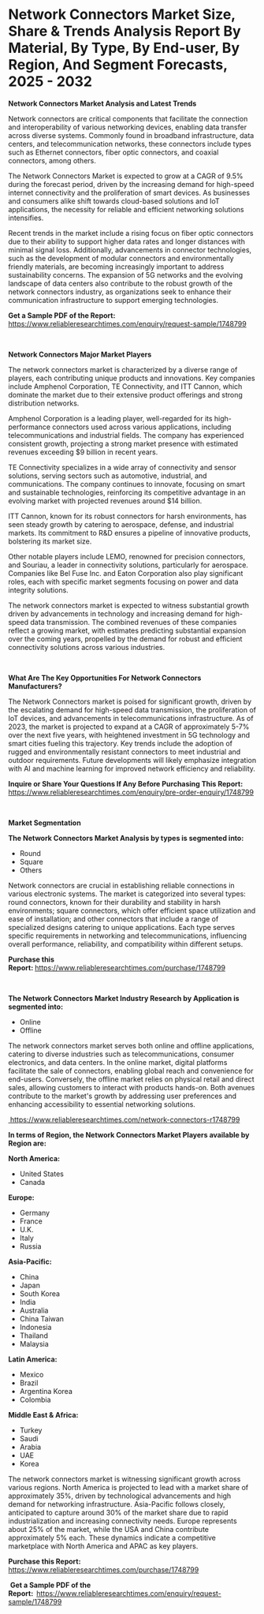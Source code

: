 <p><h1>Network Connectors Market Size, Share & Trends Analysis Report By Material, By Type, By End-user, By Region, And Segment Forecasts, 2025 - 2032</h1></p><p><strong>Network Connectors Market Analysis and Latest Trends</strong></p>
<p><p>Network connectors are critical components that facilitate the connection and interoperability of various networking devices, enabling data transfer across diverse systems. Commonly found in broadband infrastructure, data centers, and telecommunication networks, these connectors include types such as Ethernet connectors, fiber optic connectors, and coaxial connectors, among others.</p><p>The Network Connectors Market is expected to grow at a CAGR of 9.5% during the forecast period, driven by the increasing demand for high-speed internet connectivity and the proliferation of smart devices. As businesses and consumers alike shift towards cloud-based solutions and IoT applications, the necessity for reliable and efficient networking solutions intensifies. </p><p>Recent trends in the market include a rising focus on fiber optic connectors due to their ability to support higher data rates and longer distances with minimal signal loss. Additionally, advancements in connector technologies, such as the development of modular connectors and environmentally friendly materials, are becoming increasingly important to address sustainability concerns. The expansion of 5G networks and the evolving landscape of data centers also contribute to the robust growth of the network connectors industry, as organizations seek to enhance their communication infrastructure to support emerging technologies.</p></p>
<p><strong>Get a Sample PDF of the Report:&nbsp;</strong> <a href="https://www.reliableresearchtimes.com/enquiry/request-sample/1748799?utm_campaign=2761&utm_medium=2&utm_source=Github&utm_content=ia&utm_term=18042025&utm_id=network-connectors">https://www.reliableresearchtimes.com/enquiry/request-sample/1748799</a></p>
<p>&nbsp;</p>
<p><strong>Network Connectors Major Market Players</strong></p>
<p><p>The network connectors market is characterized by a diverse range of players, each contributing unique products and innovations. Key companies include Amphenol Corporation, TE Connectivity, and ITT Cannon, which dominate the market due to their extensive product offerings and strong distribution networks.</p><p>Amphenol Corporation is a leading player, well-regarded for its high-performance connectors used across various applications, including telecommunications and industrial fields. The company has experienced consistent growth, projecting a strong market presence with estimated revenues exceeding $9 billion in recent years.</p><p>TE Connectivity specializes in a wide array of connectivity and sensor solutions, serving sectors such as automotive, industrial, and communications. The company continues to innovate, focusing on smart and sustainable technologies, reinforcing its competitive advantage in an evolving market with projected revenues around $14 billion.</p><p>ITT Cannon, known for its robust connectors for harsh environments, has seen steady growth by catering to aerospace, defense, and industrial markets. Its commitment to R&D ensures a pipeline of innovative products, bolstering its market size.</p><p>Other notable players include LEMO, renowned for precision connectors, and Souriau, a leader in connectivity solutions, particularly for aerospace. Companies like Bel Fuse Inc. and Eaton Corporation also play significant roles, each with specific market segments focusing on power and data integrity solutions.</p><p>The network connectors market is expected to witness substantial growth driven by advancements in technology and increasing demand for high-speed data transmission. The combined revenues of these companies reflect a growing market, with estimates predicting substantial expansion over the coming years, propelled by the demand for robust and efficient connectivity solutions across various industries.</p></p>
<p>&nbsp;</p>
<p><strong>What Are The Key Opportunities For Network Connectors Manufacturers?</strong></p>
<p><p>The Network Connectors market is poised for significant growth, driven by the escalating demand for high-speed data transmission, the proliferation of IoT devices, and advancements in telecommunications infrastructure. As of 2023, the market is projected to expand at a CAGR of approximately 5-7% over the next five years, with heightened investment in 5G technology and smart cities fueling this trajectory. Key trends include the adoption of rugged and environmentally resistant connectors to meet industrial and outdoor requirements. Future developments will likely emphasize integration with AI and machine learning for improved network efficiency and reliability.</p></p>
<p><strong>Inquire or Share Your Questions If Any Before Purchasing This Report:</strong> <a href="https://www.reliableresearchtimes.com/enquiry/pre-order-enquiry/1748799?utm_campaign=2761&utm_medium=2&utm_source=Github&utm_content=ia&utm_term=18042025&utm_id=network-connectors">https://www.reliableresearchtimes.com/enquiry/pre-order-enquiry/1748799</a></p>
<p>&nbsp;</p>
<p><strong>Market Segmentation</strong></p>
<p><strong>The Network Connectors Market Analysis by types is segmented into:</strong></p>
<p><ul><li>Round</li><li>Square</li><li>Others</li></ul></p>
<p><p>Network connectors are crucial in establishing reliable connections in various electronic systems. The market is categorized into several types: round connectors, known for their durability and stability in harsh environments; square connectors, which offer efficient space utilization and ease of installation; and other connectors that include a range of specialized designs catering to unique applications. Each type serves specific requirements in networking and telecommunications, influencing overall performance, reliability, and compatibility within different setups.</p></p>
<p><strong>Purchase this Report:&nbsp;</strong><a href="https://www.reliableresearchtimes.com/purchase/1748799?utm_campaign=2761&utm_medium=2&utm_source=Github&utm_content=ia&utm_term=18042025&utm_id=network-connectors">https://www.reliableresearchtimes.com/purchase/1748799</a></p>
<p>&nbsp;</p>
<p><strong>The Network Connectors Market Industry Research by Application is segmented into:</strong></p>
<p><ul><li>Online</li><li>Offline</li></ul></p>
<p><p>The network connectors market serves both online and offline applications, catering to diverse industries such as telecommunications, consumer electronics, and data centers. In the online market, digital platforms facilitate the sale of connectors, enabling global reach and convenience for end-users. Conversely, the offline market relies on physical retail and direct sales, allowing customers to interact with products hands-on. Both avenues contribute to the market's growth by addressing user preferences and enhancing accessibility to essential networking solutions.</p></p>
<p><a href="https://www.reliableresearchtimes.com/network-connectors-r1748799?utm_campaign=2761&utm_medium=2&utm_source=Github&utm_content=ia&utm_term=18042025&utm_id=network-connectors">&nbsp;https://www.reliableresearchtimes.com/network-connectors-r1748799</a></p>
<p><strong>In terms of Region, the Network Connectors Market Players available by Region are:</strong></p>
<p>
    <p> <strong> North America: </strong>
        <ul>
            <li>United States</li>
            <li>Canada</li>
        </ul>
        </p> 
    <p> <strong> Europe: </strong>
        <ul>
            <li>Germany</li>
            <li>France</li>
            <li>U.K.</li>
            <li>Italy</li>
            <li>Russia</li>
        </ul>
        </p> 
    <p> <strong> Asia-Pacific: </strong>
        <ul>
            <li>China</li>
            <li>Japan</li>
            <li>South Korea</li>
            <li>India</li>
            <li>Australia</li>
            <li>China Taiwan</li>
            <li>Indonesia</li>
            <li>Thailand</li>
            <li>Malaysia</li>
        </ul>
        </p> 
    <p> <strong> Latin America: </strong>
        <ul>
            <li>Mexico</li>
            <li>Brazil</li>
            <li>Argentina Korea</li>
            <li>Colombia</li>
        </ul>
        </p> 
    <p> <strong> Middle East & Africa: </strong>
        <ul>
            <li>Turkey</li>
            <li>Saudi</li>
            <li>Arabia</li>
            <li>UAE</li>
            <li>Korea</li>
        </ul>
    </p>
    </p>
<p><p>The network connectors market is witnessing significant growth across various regions. North America is projected to lead with a market share of approximately 35%, driven by technological advancements and high demand for networking infrastructure. Asia-Pacific follows closely, anticipated to capture around 30% of the market share due to rapid industrialization and increasing connectivity needs. Europe represents about 25% of the market, while the USA and China contribute approximately 5% each. These dynamics indicate a competitive marketplace with North America and APAC as key players.</p></p>
<p><strong>Purchase this Report: </strong><a href="https://www.reliableresearchtimes.com/purchase/1748799?utm_campaign=2761&utm_medium=2&utm_source=Github&utm_content=ia&utm_term=18042025&utm_id=network-connectors">https://www.reliableresearchtimes.com/purchase/1748799</a></p>
<p>&nbsp;<strong>Get a Sample PDF of the Report:&nbsp;&nbsp;</strong><a href="https://www.reliableresearchtimes.com/enquiry/request-sample/1748799?utm_campaign=2761&utm_medium=2&utm_source=Github&utm_content=ia&utm_term=18042025&utm_id=network-connectors">https://www.reliableresearchtimes.com/enquiry/request-sample/1748799</a></p>
<p><strong></strong></p>
<p><p></p><p></p><p></p></p>